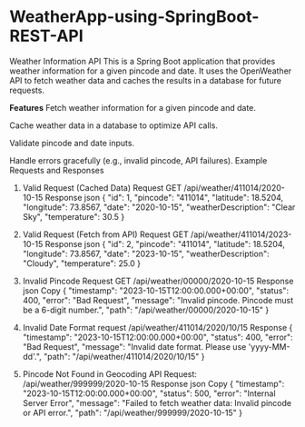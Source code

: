 # WeatherApp-using-SpringBoot-REST-API
Weather Information API
This is a Spring Boot application that provides weather information for a given pincode and date. It uses the OpenWeather API to fetch weather data and caches the results in a database for future requests.

**Features**
Fetch weather information for a given pincode and date.

Cache weather data in a database to optimize API calls.

Validate pincode and date inputs.

Handle errors gracefully (e.g., invalid pincode, API failures).
Example Requests and Responses
1. Valid Request (Cached Data)
Request
GET /api/weather/411014/2020-10-15
Response
json
{
  "id": 1,
  "pincode": "411014",
  "latitude": 18.5204,
  "longitude": 73.8567,
  "date": "2020-10-15",
  "weatherDescription": "Clear Sky",
  "temperature": 30.5
}

2. Valid Request (Fetch from API)
Request
GET /api/weather/411014/2023-10-15
Response
json
{
  "id": 2,
  "pincode": "411014",
  "latitude": 18.5204,
  "longitude": 73.8567,
  "date": "2023-10-15",
  "weatherDescription": "Cloudy",
  "temperature": 25.0
}
3. Invalid Pincode
Request
GET /api/weather/00000/2020-10-15
Response
json
Copy
{
  "timestamp": "2023-10-15T12:00:00.000+00:00",
  "status": 400,
  "error": "Bad Request",
  "message": "Invalid pincode. Pincode must be a 6-digit number.",
  "path": "/api/weather/00000/2020-10-15"
}
4. Invalid Date Format
request /api/weather/411014/2020/10/15
Response
{
  "timestamp": "2023-10-15T12:00:00.000+00:00",
  "status": 400,
  "error": "Bad Request",
  "message": "Invalid date format. Please use 'yyyy-MM-dd'.",
  "path": "/api/weather/411014/2020/10/15"
}
5. Pincode Not Found in Geocoding API
Request: /api/weather/999999/2020-10-15
Response
json
Copy
{
  "timestamp": "2023-10-15T12:00:00.000+00:00",
  "status": 500,
  "error": "Internal Server Error",
  "message": "Failed to fetch weather data: Invalid pincode or API error.",
  "path": "/api/weather/999999/2020-10-15"
}
